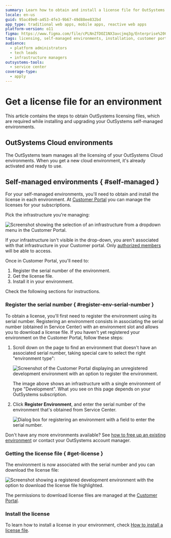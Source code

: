 ```yaml
---
summary: Learn how to obtain and install a license file for OutSystems 11 (O11) self-managed environments through the Customer Portal.
locale: en-us
guid: 95ac49e0-a453-4fe3-9b67-49d88ee832bd
app_type: traditional web apps, mobile apps, reactive web apps
platform-version: o11
figma: https://www.figma.com/file/cPLNnZfDOZ1NX3avcjmq3g/Enterprise%20Customers?node-id=1261:2374
tags: licensing, self-managed environments, installation, customer portal, environment activation
audience:
  - platform administrators
  - tech leads
  - infrastructure managers
outsystems-tools:
  - service center
coverage-type:
  - apply
---
```


# Get a license file for an environment

This article contains the steps to obtain OutSystems licensing files, which are required while installing and upgrading your OutSystems self-managed environments.

## OutSystems Cloud environments

The OutSystems team manages all the licensing of your OutSystems Cloud environments. When you get a new cloud environment, it's already activated and ready to use.

## Self-managed environments { #self-managed }

For your self-managed environments, you'll need to obtain and install the license in each environment. At [Customer Portal](http://www.outsystems.com/licensing/) you can manage the licenses for your subscriptions.

Pick the infrastructure you're managing:

![Screenshot showing the selection of an infrastructure from a dropdown menu in the Customer Portal.](images/get-license-for-env-1.png "Selecting Infrastructure in Customer Portal")

<div class="info" markdown="1">

If your infrastructure isn't visible in the drop-down, you aren't associated with that infrastructure in your Customer portal.
Only [authorized members](../../../community/customer-portal.md) will be able to access.

</div>

Once in Customer Portal, you'll need to:

1. Register the serial number of the environment.
1. Get the license file. 
1. Install it in your environment. 

Check the following sections for instructions.

### Register the serial number { #register-env-serial-number }

To obtain a license, you'll first need to register the environment using its serial number. Registering an environment consists in associating the serial number (obtained in Service Center) with an environment slot and allows you to download a license file. If you haven't yet registered your environment on the Customer Portal, follow these steps:

1. Scroll down on the page to find an environment that doesn't have an associated serial number, taking special care to select the right "environment type":

    ![Screenshot of the Customer Portal displaying an unregistered development environment with an option to register the environment.](images/get-license-for-env-2.png "Registering an Environment Serial Number")

    The image above shows an infrastructure with a single environment of type "Development". What you see on this page depends on your OutSystems subscription.

1. Click **Register Environment**, and enter the serial number of the environment that's obtained from Service Center.

    ![Dialog box for registering an environment with a field to enter the serial number.](images/get-license-for-env-3.png "Register Environment Dialog")

<div class="info" markdown="1">

Don't have any more environments available? See [how to free up an existing environment](free-up-environment.md) or contact your OutSystems account manager.

</div>

### Getting the license file { #get-license }

The environment is now associated with the serial number and you can download the license file:

![Screenshot showing a registered development environment with the option to download the license file highlighted.](images/get-license-for-env-4.png "Downloading the License File")

The permissions to download license files are managed at the [Customer Portal](https://success.outsystems.com/Support/Enterprise_Customers/OutSystems_Support/Managing_your_company_permissions_on_outsystems.com#Customer_Portal_permissions).

### Install the license

To learn how to install a license in your environment, check [How to install a license file](howto-install-license.md).
